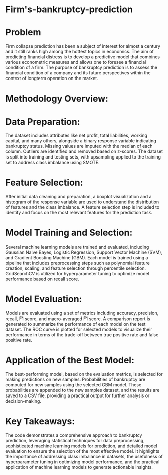 # Firm's-bankruptcy-prediction
# Problem
Firm collapse prediction has been a subject of interest for almost a century and it still ranks high among the hottest topics in economics. The aim of predicting financial distress is to develop a predictive model that combines various econometric measures and allows one to foresee a financial condition of a firm. The purpose of bankruptcy prediction is to assess the financial condition of a company and its future perspectives within the context of longterm operation on the market.

# Methodology Overview:
# Data Preparation:

The dataset includes attributes like net profit, total liabilities, working capital, and many others, alongside a binary response variable indicating bankruptcy status. Missing values are imputed with the median of each column. Outliers are identified and removed based on z-scores. The dataset is split into training and testing sets, with upsampling applied to the training set to address class imbalance using SMOTE.

# Feature Selection:

After initial data cleaning and preparation, a boxplot visualization and a histogram of the response variable are used to understand the distribution of features and the class imbalance. A feature selection step is included to identify and focus on the most relevant features for the prediction task.

# Model Training and Selection:

Several machine learning models are trained and evaluated, including Gaussian Naive Bayes, Logistic Regression, Support Vector Machine (SVM), and Gradient Boosting Machine (GBM). Each model is trained using a pipeline that includes preprocessing steps such as polynomial feature creation, scaling, and feature selection through percentile selection. GridSearchCV is utilized for hyperparameter tuning to optimize model performance based on recall score.

# Model Evaluation:

Models are evaluated using a set of metrics including accuracy, precision, recall, F1 score, and macro-averaged F1 score. A comparison report is generated to summarize the performance of each model on the test dataset. The ROC curve is plotted for selected models to visualize their performance in terms of the trade-off between true positive rate and false positive rate.

# Application of the Best Model:

The best-performing model, based on the evaluation metrics, is selected for making predictions on new samples. Probabilities of bankruptcy are computed for new samples using the selected GBM model. These probabilities are appended to the new samples dataset, and the results are saved to a CSV file, providing a practical output for further analysis or decision-making.

# Key Takeaways:

The code demonstrates a comprehensive approach to bankruptcy prediction, leveraging statistical techniques for data preprocessing, sophisticated machine learning models for prediction, and detailed model evaluation to ensure the selection of the most effective model. It highlights the importance of addressing class imbalance in datasets, the usefulness of hyperparameter tuning in optimizing model performance, and the practical application of machine learning models to generate actionable insights.
